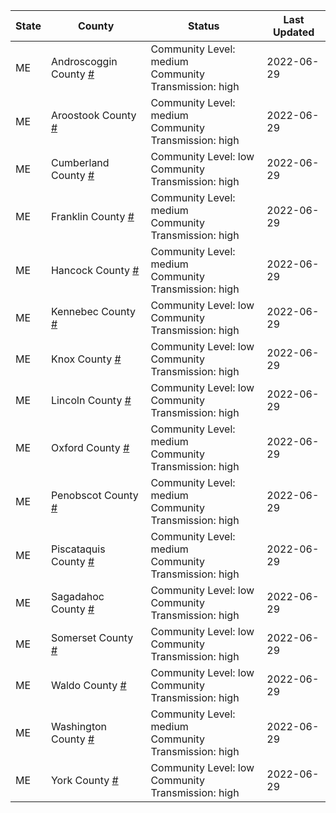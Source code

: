 State | County | Status | Last Updated
--- | --- | --- | --- 
ME | Androscoggin County <a href="#androscoggin_county">#</a> | <a name="androscoggin_county"></a>Community Level: medium<br/>Community Transmission: high | 2022-06-29
ME | Aroostook County <a href="#aroostook_county">#</a> | <a name="aroostook_county"></a>Community Level: medium<br/>Community Transmission: high | 2022-06-29
ME | Cumberland County <a href="#cumberland_county">#</a> | <a name="cumberland_county"></a>Community Level: low<br/>Community Transmission: high | 2022-06-29
ME | Franklin County <a href="#franklin_county">#</a> | <a name="franklin_county"></a>Community Level: medium<br/>Community Transmission: high | 2022-06-29
ME | Hancock County <a href="#hancock_county">#</a> | <a name="hancock_county"></a>Community Level: medium<br/>Community Transmission: high | 2022-06-29
ME | Kennebec County <a href="#kennebec_county">#</a> | <a name="kennebec_county"></a>Community Level: low<br/>Community Transmission: high | 2022-06-29
ME | Knox County <a href="#knox_county">#</a> | <a name="knox_county"></a>Community Level: low<br/>Community Transmission: high | 2022-06-29
ME | Lincoln County <a href="#lincoln_county">#</a> | <a name="lincoln_county"></a>Community Level: low<br/>Community Transmission: high | 2022-06-29
ME | Oxford County <a href="#oxford_county">#</a> | <a name="oxford_county"></a>Community Level: medium<br/>Community Transmission: high | 2022-06-29
ME | Penobscot County <a href="#penobscot_county">#</a> | <a name="penobscot_county"></a>Community Level: medium<br/>Community Transmission: high | 2022-06-29
ME | Piscataquis County <a href="#piscataquis_county">#</a> | <a name="piscataquis_county"></a>Community Level: medium<br/>Community Transmission: high | 2022-06-29
ME | Sagadahoc County <a href="#sagadahoc_county">#</a> | <a name="sagadahoc_county"></a>Community Level: low<br/>Community Transmission: high | 2022-06-29
ME | Somerset County <a href="#somerset_county">#</a> | <a name="somerset_county"></a>Community Level: low<br/>Community Transmission: high | 2022-06-29
ME | Waldo County <a href="#waldo_county">#</a> | <a name="waldo_county"></a>Community Level: low<br/>Community Transmission: high | 2022-06-29
ME | Washington County <a href="#washington_county">#</a> | <a name="washington_county"></a>Community Level: medium<br/>Community Transmission: high | 2022-06-29
ME | York County <a href="#york_county">#</a> | <a name="york_county"></a>Community Level: low<br/>Community Transmission: high | 2022-06-29
